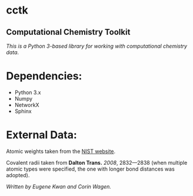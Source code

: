 # cctk
## Computational Chemistry Toolkit

*This is a Python 3-based library for working with computational chemistry data*.

# Dependencies:
* Python 3.x
* Numpy
* NetworkX
* Sphinx


# External Data:

Atomic weights taken from the [NIST website](https://physics.nist.gov/cgi-bin/Compositions/stand_alone.pl?ele=&all=all&ascii=ascii2&isotype=some). 

Covalent radii taken from **Dalton Trans.** *2008*, 2832&mdash;2838 (when multiple atomic types were specified, the one with longer bond distances was adopted).

*Written by Eugene Kwan and Corin Wagen.*
